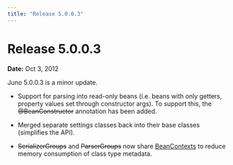 ```yaml
---
title: "Release 5.0.0.3"
---
```


# Release 5.0.0.3

**Date:** Oct 3, 2012

Juno 5.0.0.3 is a minor update.

- Support for parsing into read-only beans (i.e. beans with only getters, property values set through constructor args). To support this, the ~~@BeanConstructor~~ annotation has been added.

- Merged separate settings classes back into their base classes (simplifies the API).

- ~~SerializerGroups~~ and ~~ParserGroups~~ now share [BeanContexts](API_DOCS/org/apache/juneau/BeanContext.html) to reduce memory consumption of class type metadata.

